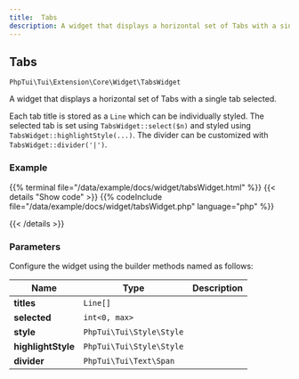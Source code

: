 ```yaml
---
title:  Tabs 
description: A widget that displays a horizontal set of Tabs with a single tab selected.
---
```

##  Tabs 

`PhpTui\Tui\Extension\Core\Widget\TabsWidget`

A widget that displays a horizontal set of Tabs with a single tab selected.


Each tab title is stored as a `Line` which can be individually styled. The selected tab is set
using `TabsWidget::select($n)` and styled using `TabsWidget::highlightStyle(...)`. The divider can be customized
with `TabsWidget::divider('|')`.

### Example

{{% terminal file="/data/example/docs/widget/tabsWidget.html" %}}
{{< details "Show code"  >}}
{{% codeInclude file="/data/example/docs/widget/tabsWidget.php" language="php" %}}

{{< /details >}}
### Parameters

Configure the widget using the builder methods named as follows:

| Name | Type | Description |
| --- | --- | --- |
| **titles** | `Line[]` |  |
| **selected** | `int<0, max>` |  |
| **style** | `PhpTui\Tui\Style\Style` |  |
| **highlightStyle** | `PhpTui\Tui\Style\Style` |  |
| **divider** | `PhpTui\Tui\Text\Span` |  |